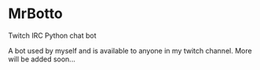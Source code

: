 # MrBotto
Twitch IRC Python chat bot

A bot used by myself and is available to anyone in my twitch channel. More will be added soon...

